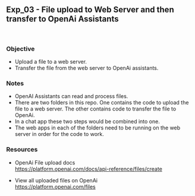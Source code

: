 ## Exp_03 - File upload to Web Server and then transfer to OpenAi Assistants
<br>

### Objective
- Upload a file to a web server.
- Transfer the file from the web server to OpenAi assistants.

### Notes
- OpenAI Assistants can read and process files.
- There are two folders in this repo. One contains the code to upload the file to a web server. The other contains code to transfer the file to OpenAi.
- In a chat app these two steps would be combined into one.
- The web apps in each of the folders need to be running on the web server in order for the code to work.

### Resources

- OpenAi File upload docs<br>
https://platform.openai.com/docs/api-reference/files/create

- View all uploaded files on OpenAi<br>
https://platform.openai.com/files

